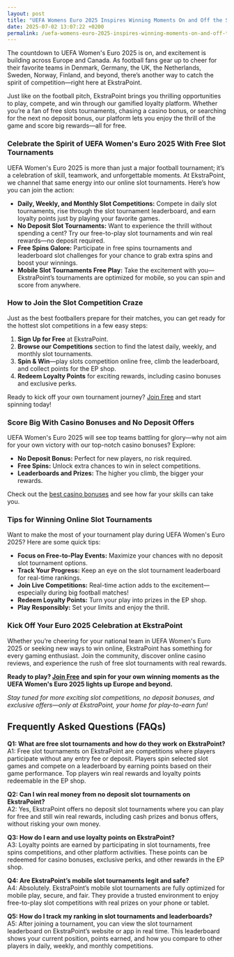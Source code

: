```yaml
---
layout: post
title: "UEFA Womens Euro 2025 Inspires Winning Moments On and Off the Slots"
date: 2025-07-02 13:07:22 +0200
permalink: /uefa-womens-euro-2025-inspires-winning-moments-on-and-off-the-slots/
---
```

The countdown to UEFA Women's Euro 2025 is on, and excitement is building across Europe and Canada. As football fans gear up to cheer for their favorite teams in Denmark, Germany, the UK, the Netherlands, Sweden, Norway, Finland, and beyond, there’s another way to catch the spirit of competition—right here at EkstraPoint.

Just like on the football pitch, EkstraPoint brings you thrilling opportunities to play, compete, and win through our gamified loyalty platform. Whether you’re a fan of free slots tournaments, chasing a casino bonus, or searching for the next no deposit bonus, our platform lets you enjoy the thrill of the game and score big rewards—all for free.

### Celebrate the Spirit of UEFA Women's Euro 2025 With Free Slot Tournaments

UEFA Women's Euro 2025 is more than just a major football tournament; it’s a celebration of skill, teamwork, and unforgettable moments. At EkstraPoint, we channel that same energy into our online slot tournaments. Here’s how you can join the action:

- **Daily, Weekly, and Monthly Slot Competitions:** Compete in daily slot tournaments, rise through the slot tournament leaderboard, and earn loyalty points just by playing your favorite games.
- **No Deposit Slot Tournaments:** Want to experience the thrill without spending a cent? Try our free-to-play slot tournaments and win real rewards—no deposit required.
- **Free Spins Galore:** Participate in free spins tournaments and leaderboard slot challenges for your chance to grab extra spins and boost your winnings.
- **Mobile Slot Tournaments Free Play:** Take the excitement with you—EkstraPoint’s tournaments are optimized for mobile, so you can spin and score from anywhere.

### How to Join the Slot Competition Craze

Just as the best footballers prepare for their matches, you can get ready for the hottest slot competitions in a few easy steps:

1. **Sign Up for Free** at EkstraPoint.  
2. **Browse our Competitions** section to find the latest daily, weekly, and monthly slot tournaments.  
3. **Spin & Win**—play slots competition online free, climb the leaderboard, and collect points for the EP shop.  
4. **Redeem Loyalty Points** for exciting rewards, including casino bonuses and exclusive perks.

Ready to kick off your own tournament journey? [Join Free](https://ekstrapoint.com/competitions) and start spinning today!

### Score Big With Casino Bonuses and No Deposit Offers

UEFA Women's Euro 2025 will see top teams battling for glory—why not aim for your own victory with our top-notch casino bonuses? Explore:

- **No Deposit Bonus:** Perfect for new players, no risk required.
- **Free Spins:** Unlock extra chances to win in select competitions.
- **Leaderboards and Prizes:** The higher you climb, the bigger your rewards.

Check out the [best casino bonuses](https://ekstrapoint.com/casino-bonuses) and see how far your skills can take you.

### Tips for Winning Online Slot Tournaments

Want to make the most of your tournament play during UEFA Women's Euro 2025? Here are some quick tips:

- **Focus on Free-to-Play Events:** Maximize your chances with no deposit slot tournament options.
- **Track Your Progress:** Keep an eye on the slot tournament leaderboard for real-time rankings.
- **Join Live Competitions:** Real-time action adds to the excitement—especially during big football matches!
- **Redeem Loyalty Points:** Turn your play into prizes in the EP shop.
- **Play Responsibly:** Set your limits and enjoy the thrill.

### Kick Off Your Euro 2025 Celebration at EkstraPoint

Whether you’re cheering for your national team in UEFA Women's Euro 2025 or seeking new ways to win online, EkstraPoint has something for every gaming enthusiast. Join the community, discover online casino reviews, and experience the rush of free slot tournaments with real rewards.

**Ready to play? [Join Free](https://ekstrapoint.com/competitions) and spin for your own winning moments as the UEFA Women's Euro 2025 lights up Europe and beyond.**

*Stay tuned for more exciting slot competitions, no deposit bonuses, and exclusive offers—only at EkstraPoint, your home for play-to-earn fun!*

## Frequently Asked Questions (FAQs)

**Q1: What are free slot tournaments and how do they work on EkstraPoint?**  
A1: Free slot tournaments on EkstraPoint are competitions where players participate without any entry fee or deposit. Players spin selected slot games and compete on a leaderboard by earning points based on their game performance. Top players win real rewards and loyalty points redeemable in the EP shop.

**Q2: Can I win real money from no deposit slot tournaments on EkstraPoint?**  
A2: Yes, EkstraPoint offers no deposit slot tournaments where you can play for free and still win real rewards, including cash prizes and bonus offers, without risking your own money.

**Q3: How do I earn and use loyalty points on EkstraPoint?**  
A3: Loyalty points are earned by participating in slot tournaments, free spins competitions, and other platform activities. These points can be redeemed for casino bonuses, exclusive perks, and other rewards in the EP shop.

**Q4: Are EkstraPoint’s mobile slot tournaments legit and safe?**  
A4: Absolutely. EkstraPoint’s mobile slot tournaments are fully optimized for mobile play, secure, and fair. They provide a trusted environment to enjoy free-to-play slot competitions with real prizes on your phone or tablet.

**Q5: How do I track my ranking in slot tournaments and leaderboards?**  
A5: After joining a tournament, you can view the slot tournament leaderboard on EkstraPoint’s website or app in real time. This leaderboard shows your current position, points earned, and how you compare to other players in daily, weekly, and monthly competitions.

<script type="application/ld+json">
{
  "@context": "https://schema.org",
  "@type": "BlogPosting",
  "headline": "UEFA Women's Euro 2025 Inspires Winning Moments On and Off the Slots",
  "description": "Celebrate UEFA Women's Euro 2025 with EkstraPoint's free slot tournaments, no deposit bonuses, and exciting online slot competitions across Europe and Canada.",
  "author": {
    "@type": "Person",
    "name": "EkstraPoint"
  },
  "datePublished": "2024-06-01",
  "mainEntityOfPage": {
    "@type": "WebPage",
    "@id": "https://ekstrapoint.com/blog/uefa-womens-euro-2025-slots"
  },
  "publisher": {
    "@type": "Person",
    "name": "EkstraPoint"
  },
  "keywords": "casino bonus, no deposit bonus, free spins, online casino reviews, EkstraPoint, free to play, free slot tournaments, free slots tournaments, slot competitions, online slot tournaments, free-to-play slot tournaments, slot tournament leaderboard, daily slot tournaments, weekly slot tournaments, monthly slot tournaments, no deposit slot tournament, live slot tournaments, social slot tournaments, free spins tournaments, slot duels competition, leaderboard slot challenge, free slot tournaments win real money, daily free spins tournament, multiplayer slot duels online, free casino slot competitions no entry fee, mobile slot tournaments free play, free slot leaderboard races",
  "inLanguage": "en",
  "regionServed": [
    "Denmark",
    "Germany",
    "United Kingdom",
    "Netherlands",
    "Sweden",
    "Norway",
    "Finland",
    "Canada",
    "EU"
  ]
}
</script>

<script type="application/ld+json">
{
  "@context": "https://schema.org",
  "@type": "FAQPage",
  "mainEntity": [
    {
      "@type": "Question",
      "name": "What are free slot tournaments and how do they work on EkstraPoint?",
      "acceptedAnswer": {
        "@type": "Answer",
        "text": "Free slot tournaments on EkstraPoint are competitions where players participate without any entry fee or deposit. Players spin selected slot games and compete on a leaderboard by earning points based on their game performance. Top players win real rewards and loyalty points redeemable in the EP shop."
      }
    },
    {
      "@type": "Question",
      "name": "Can I win real money from no deposit slot tournaments on EkstraPoint?",
      "acceptedAnswer": {
        "@type": "Answer",
        "text": "Yes, EkstraPoint offers no deposit slot tournaments where you can play for free and still win real rewards, including cash prizes and bonus offers, without risking your own money."
      }
    },
    {
      "@type": "Question",
      "name": "How do I earn and use loyalty points on EkstraPoint?",
      "acceptedAnswer": {
        "@type": "Answer",
        "text": "Loyalty points are earned by participating in slot tournaments, free spins competitions, and other platform activities. These points can be redeemed for casino bonuses, exclusive perks, and other rewards in the EP shop."
      }
    },
    {
      "@type": "Question",
      "name": "Are EkstraPoint’s mobile slot tournaments legit and safe?",
      "acceptedAnswer": {
        "@type": "Answer",
        "text": "Absolutely. EkstraPoint’s mobile slot tournaments are fully optimized for mobile play, secure, and fair. They provide a trusted environment to enjoy free-to-play slot competitions with real prizes on your phone or tablet."
      }
    },
    {
      "@type": "Question",
      "name": "How do I track my ranking in slot tournaments and leaderboards?",
      "acceptedAnswer": {
        "@type": "Answer",
        "text": "After joining a tournament, you can view the slot tournament leaderboard on EkstraPoint’s website or app in real time. This leaderboard shows your current position, points earned, and how you compare to other players in daily, weekly, and monthly competitions."
      }
    }
  ]
}
</script>